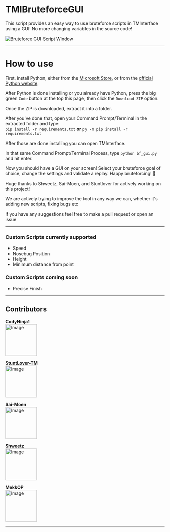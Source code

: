 # TMIBruteforceGUI
This script provides an easy way to use bruteforce scripts in TMInterface using a GUI! No more changing variables in the source code!

![Bruteforce GUI Script Window](https://cdn.discordapp.com/attachments/1023241364751777904/1052246409245626448/script.png)

---

# How to use
First, install Python, either from the [Microsoft Store](https://apps.microsoft.com/store/detail/python-311/9NRWMJP3717K), or from the [official Python website](https://www.python.org/downloads/release/python-3111/).

After Python is done installing or you already have Python, press the big green `Code` button at the top this page, then click the `Download ZIP` option. 

Once the ZIP is downloaded, extract it into a folder.

After you've done that, open your Command Prompt/Terminal in the extracted folder and type:\
`pip install -r requirements.txt` **or** `py -m pip install -r requirements.txt`

After those are done installing you can open TMInterface.

In that same Command Prompt/Terminal Process, type `python bf_gui.py` and hit enter. 

Now you should have a GUI on your screen! Select your bruteforce goal of choice, change the settings and validate a replay. Happy bruteforcing! :partying_face:

Huge thanks to Shweetz, Sai-Moen, and Stuntlover for actively working on this project!


We are actively trying to improve the tool in any way we can, whether it's adding new scripts, fixing bugs etc

If you have any suggestions feel free to make a pull request or open an issue

---

### Custom Scripts currently supported
- Speed
- Nosebug Position
- Height
- Minimum distance from point


### Custom Scripts coming soon
- Precise Finish

---

## Contributors
<!-- Copy-paste in your Readme.md file -->
<strong>CodyNinja1
</strong>
<br>
<a href = "https://github.com/Tanu-N-Prabhu/Python/graphs/contributors">
  <img src = "https://avatars.githubusercontent.com/u/82186696?v=1" alt="Image" height="100" width="100">
</a>

<strong>StuntLover-TM
</strong>
<br>
<a href = "https://github.com/Tanu-N-Prabhu/Python/graphs/contributors">
  <img src = "https://avatars.githubusercontent.com/u/101748104?v=1" alt="Image" height="100" width="100">
</a>

<strong>Sai-Moen
</strong>
<br>
<a href = "https://github.com/Tanu-N-Prabhu/Python/graphs/contributors">
  <img src = "https://avatars.githubusercontent.com/u/92254408?v=4" alt="Image" height="100" width="100">
</a>

<strong>Shweetz
</strong>
<br>
<a href = "https://github.com/Tanu-N-Prabhu/Python/graphs/contributors">
  <img src = "https://avatars.githubusercontent.com/u/5902307?v=4" alt="Image" height="100" width="100">
</a>

<strong>MekkOP
</strong>
<br>
<a href = "https://github.com/Tanu-N-Prabhu/Python/graphs/contributors">
  <img src = "https://avatars.githubusercontent.com/u/116862033?v=4" alt="Image" height="100" width="100">
</a>

---
